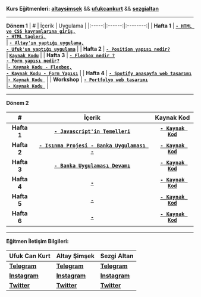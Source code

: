 **Kurs Eğitmenleri:** [**altaysimsek**](https://github.com/altaysimsek) && [**ufukcankurt**](https://github.com/ufukcankurt) && [**sezgialtan**](https://github.com/Szqii)

---

**Dönem 1**
| # | İçerik | Uygulama |
|:-----:|:------:|:--------:|
| **Hafta 1** | [**`- HTML ve CSS kavramlarına giriş,`**<br>**`- HTML tagleri,`**<br>](_data/_documents/week_1/README.md) | **[`- Altay'ın yaptığı uygulama,`](https://codepen.io/asimsek/pen/mdMPGJg)**<br>**[`- Ufuk'un yaptığı uygulama`](https://codepen.io/ufukcankurt/pen/yLoVEYM?editors=1100)** |
| **Hafta 2** | [**`- Position yapısı nedir?`**<br>](_data/_documents/week_2/README.md) | [**`Kaynak Kodu`**](_data/_examples/week_2/) |
| **Hafta 3** | **[`- Flexbox nedir ?`<br>`- Form yapısı nedir?`<br>](_data/_documents/week_3/README.md)** |[**`- Kaynak Kodu - Flexbox,`**](_data/_examples/week_3/Flex) **<br>** [**`- Kaynak Kodu - Form Yapısı`**](_data/_examples/week_3/Form) |
| **Hafta 4** | **[`- Spotify anasayfa web tasarımı`<br>](_data/_documents/week_4/README.md)** |[**`- Kaynak Kodu `**](_data/_examples/week_4) |
| **Workshop** | **[`- Portfolyo web tasarımı`<br>](_data/_documents/workshop/README.md)** |[**`- Kaynak Kodu `**](_data/_examples/workshop) |

---

**Dönem 2**

|      #      |                                       İçerik                                       |                   Kaynak Kod                    |
| :---------: | :--------------------------------------------------------------------------------: | :---------------------------------------------: |
| **Hafta 1** |       [**`- Javascript'in Temelleri`**](_jsdata/_documents/week_1/README.md)       | [**`- Kaynak Kod`**](_jsdata/_examples/week_1/) |
| **Hafta 2** | [**`- Isınma Projesi - Banka Uygulaması -`**](_jsdata/_documents/week_2/README.md) | [**`- Kaynak Kod`**](_jsdata/_examples/week_2/) |
| **Hafta 3** |       [**`- Banka Uygulaması Devamı`**](_jsdata/_documents/week_3/README.md)       | [**`- Kaynak Kod`**](_jsdata/_examples/week_2/) |
| **Hafta 4** |                                    **[`-`]()**                                     |             [**`- Kaynak Kod`**]()              |
| **Hafta 5** |                                    **[`-`]()**                                     |             [**`- Kaynak Kod`**]()              |
| **Hafta 6** |                                    **[`-`]()**                                     |             [**`- Kaynak Kod`**]()              |

---

**Eğitmen İletişim Bilgileri:**

| **Ufuk Can Kurt**                                        | **Altay Şimşek**                                          | **Sezgi Altan**                                       |
| -------------------------------------------------------- | --------------------------------------------------------- | ----------------------------------------------------- |
| [**Telegram**](https://t.me/ufukcankurt/)                | [**Telegram**](https://t.me/altitans/)                    | [**Telegram**](https://t.me/devsezgi/)                |
| [**Instagram**](https://www.instagram.com/ufukcankurt_/) | [**Instagram**](https://www.instagram.com/altay.simsekk/) | [**Instagram**](https://www.instagram.com/sezgi.dev/) |
| [**Twitter**](https://twitter.com/ufukcankurt_/)         | [**Twitter**](https://twitter.com/altitans/)              | [**Twitter**](https://twitter.com/devsezgi/)          |
